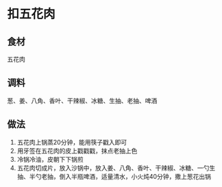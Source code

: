 # 扣五花肉

## 食材
五花肉

## 调料
葱、姜、八角、香叶、干辣椒、冰糖、生抽、老抽、啤酒

## 做法
1. 五花肉上锅蒸20分钟，能用筷子戳入即可
2. 用牙签在五花肉的皮上戳戳戳，抹点老抽上色
3. 冷锅冷油，皮朝下下锅煎
4. 五花肉切成片，放入沙锅中，放入姜、八角、香叶、干辣椒、冰糖、一勺生抽、半勺老抽，倒入半瓶啤酒，适量清水，小火炖40分钟，撒上葱花出锅